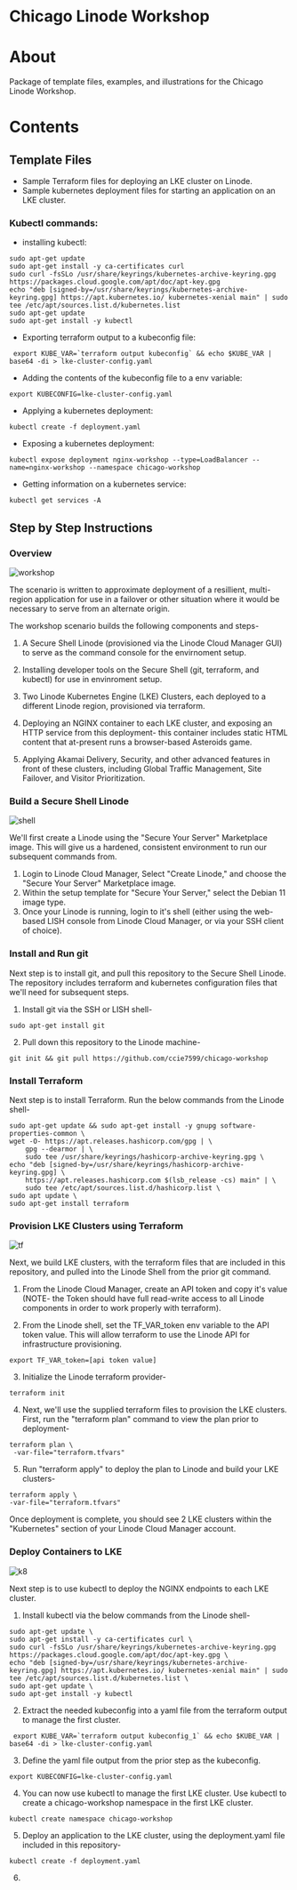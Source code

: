 Chicago Linode Workshop
======================

# About

Package of template files, examples, and illustrations for the Chicago Linode Workshop.

# Contents

## Template Files
- Sample Terraform files for deploying an LKE cluster on Linode.
- Sample kubernetes deployment files for starting an application on an LKE cluster.


### Kubectl commands:
- installing kubectl:
```
sudo apt-get update
sudo apt-get install -y ca-certificates curl
sudo curl -fsSLo /usr/share/keyrings/kubernetes-archive-keyring.gpg https://packages.cloud.google.com/apt/doc/apt-key.gpg
echo "deb [signed-by=/usr/share/keyrings/kubernetes-archive-keyring.gpg] https://apt.kubernetes.io/ kubernetes-xenial main" | sudo tee /etc/apt/sources.list.d/kubernetes.list
sudo apt-get update
sudo apt-get install -y kubectl
```
- Exporting terraform output to a kubeconfig file:
```
 export KUBE_VAR=`terraform output kubeconfig` && echo $KUBE_VAR | base64 -di > lke-cluster-config.yaml
```
- Adding the contents of the kubeconfig file to a env variable:
```
export KUBECONFIG=lke-cluster-config.yaml
```
- Applying a kubernetes deployment:
```
kubectl create -f deployment.yaml
```
- Exposing a kubernetes deployment:
```
kubectl expose deployment nginx-workshop --type=LoadBalancer --name=nginx-workshop --namespace chicago-workshop
```
- Getting information on a kubernetes service:
```
kubectl get services -A
```

## Step by Step Instructions

### Overview

![workshop](https://user-images.githubusercontent.com/19197357/184126261-b94fbec5-a05d-4068-b8f1-3d00fd92fc00.png)

The scenario is written to approximate deployment of a resillient, multi-region application for use in a failover or other situation where it would be necessary to serve from an alternate origin.

The workshop scenario builds the following components and steps-

1. A Secure Shell Linode (provisioned via the Linode Cloud Manager GUI) to serve as the command console for the envirnoment setup.

2. Installing developer tools on the Secure Shell (git, terraform, and kubectl) for use in envinroment setup.

3. Two Linode Kubernetes Engine (LKE) Clusters, each deployed to a different Linode region, provisioned via terraform.

4. Deploying an NGINX container to each LKE cluster, and exposing an HTTP service from this deployment- this container includes static HTML content that at-present runs a browser-based Asteroids game.

5. Applying Akamai Delivery, Security, and other advanced features in front of these clusters, including Global Traffic Management, Site Failover, and Visitor Prioritization.

### Build a Secure Shell Linode
![shell](https://user-images.githubusercontent.com/19197357/184126449-454162f9-142f-47e6-ab73-3f1da5e5f456.png)

We'll first create a Linode using the "Secure Your Server" Marketplace image. This will give us a hardened, consistent environment to run our subsequent commands from. 

1. Login to Linode Cloud Manager, Select "Create Linode," and choose the "Secure Your Server" Marketplace image. 
2. Within the setup template for "Secure Your Server," select the Debian 11 image type. 
3. Once your Linode is running, login to it's shell (either using the web-based LISH console from Linode Cloud Manager, or via your SSH client of choice).

### Install and Run git 

Next step is to install git, and pull this repository to the Secure Shell Linode. The repository includes terraform and kubernetes configuration files that we'll need for subsequent steps.

1. Install git via the SSH or LISH shell-

```
sudo apt-get install git
```
2. Pull down this repository to the Linode machine-

```
git init && git pull https://github.com/ccie7599/chicago-workshop
```

### Install Terraform 

Next step is to install Terraform. Run the below commands from the Linode shell-

```
sudo apt-get update && sudo apt-get install -y gnupg software-properties-common \
wget -O- https://apt.releases.hashicorp.com/gpg | \
    gpg --dearmor | \
    sudo tee /usr/share/keyrings/hashicorp-archive-keyring.gpg \
echo "deb [signed-by=/usr/share/keyrings/hashicorp-archive-keyring.gpg] \
    https://apt.releases.hashicorp.com $(lsb_release -cs) main" | \
    sudo tee /etc/apt/sources.list.d/hashicorp.list \
sudo apt update \
sudo apt-get install terraform
```
### Provision LKE Clusters using Terraform
![tf](https://user-images.githubusercontent.com/19197357/184130473-91c36dfc-072b-43f7-882b-07407d7f2266.png)

Next, we build LKE clusters, with the terraform files that are included in this repository, and pulled into the Linode Shell from the prior git command.

1. From the Linode Cloud Manager, create an API token and copy it's value (NOTE- the Token should have full read-write access to all Linode components in order to work properly with terraform).

2. From the Linode shell, set the TF_VAR_token env variable to the API token value. This will allow terraform to use the Linode API for infrastructure provisioning.
```
export TF_VAR_token=[api token value]
```
3. Initialize the Linode terraform provider-
```
terraform init 
```
4. Next, we'll use the supplied terraform files to provision the LKE clusters. First, run the "terraform plan" command to view the plan prior to deployment-
```
terraform plan \
 -var-file="terraform.tfvars"
 ```
 5. Run "terraform apply" to deploy the plan to Linode and build your LKE clusters-
 ```
 terraform apply \
 -var-file="terraform.tfvars"
 ```
Once deployment is complete, you should see 2 LKE clusters within the "Kubernetes" section of your Linode Cloud Manager account.

### Deploy Containers to LKE 
![k8](https://user-images.githubusercontent.com/19197357/184130510-08d983b6-109c-4bdb-b50c-db97fec3571d.png)

Next step is to use kubectl to deploy the NGINX endpoints to each LKE cluster. 

1. Install kubectl via the below commands from the Linode shell-
```
sudo apt-get update \
sudo apt-get install -y ca-certificates curl \
sudo curl -fsSLo /usr/share/keyrings/kubernetes-archive-keyring.gpg https://packages.cloud.google.com/apt/doc/apt-key.gpg \
echo "deb [signed-by=/usr/share/keyrings/kubernetes-archive-keyring.gpg] https://apt.kubernetes.io/ kubernetes-xenial main" | sudo tee /etc/apt/sources.list.d/kubernetes.list \
sudo apt-get update \
sudo apt-get install -y kubectl
```
2. Extract the needed kubeconfig into a yaml file from the terraform output to manage the first cluster.
```
 export KUBE_VAR=`terraform output kubeconfig_1` && echo $KUBE_VAR | base64 -di > lke-cluster-config.yaml
```
3. Define the yaml file output from the prior step as the kubeconfig.
```
export KUBECONFIG=lke-cluster-config.yaml
```
4. You can now use kubectl to manage the first LKE cluster. Use kubectl to create a chicago-workshop namespace in the first LKE cluster.
```
kubectl create namespace chicago-workshop
```
5. Deploy an application to the LKE cluster, using the deployment.yaml file included in this repository-
```
kubectl create -f deployment.yaml
```
6. 
